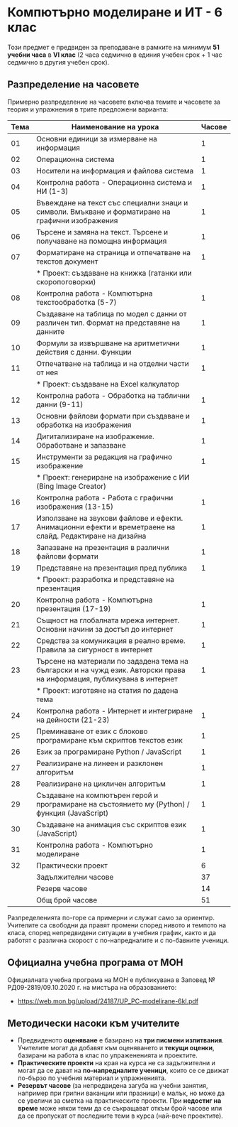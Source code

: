 # Компютърно моделиране и ИТ - 6 клас

Този предмет е предвиден за преподаване в рамките на минимум **51 учебни часа** в **VI клас** (2 часа седмично в единия учебен срок + 1 час седмично в другия учебен срок).

## Разпределение на часовете

Примерно разпределение на часовете включва темите и часовете за теория и упражнения в трите предложени варианта:

| Тема | Наименование на урока                                                                                                   | Часове      |
|------|-------------------------------------------------------------------------------------------------------------------------|-------------|
|  01  | Основни единици за измерване на информация                                                                              |      1      |
|  02  | Операционна система                                                                                                     |      1      |
|  03  | Носители на информация и файлова система                                                                                |      1      |
|  04  | Контролна работа - Операционна система и НИ (1-3)                                                                       |      1      |
|  05  | Въвеждане на текст със специални знаци и символи. Вмъкване и форматиране на графични изображения                        |      1      |
|  06  | Търсене и замяна на текст. Търсене и получаване на помощна информация                                                   |      1      |
|  07  | Форматиране на страница и отпечатване на текстов документ                                                               |      1      |
|      | * Проект: създаване на книжка (гатанки или скоропоговорки)                                                               |             |
|  08  | Контролна работа - Компютърна текстообработка (5-7)                                                                     |      1      |
|  09  | Създаване на таблица по модел с данни от различен тип. Формат на представяне на данните                                 |      1      |
|  10  | Формули за извършване на аритметични действия с данни. Функции                                                          |      1      |
|  11  | Отпечатване на таблица и на отделни части от нея                                                                        |      1      |
|      | * Проект: създаване на Excel калкулатор                                                                                 |             |
|  12  | Контролна работа - Обработка на таблични данни (9-11)                                                                   |      1      |
|  13  | Основни файлови формати при създаване и обработка на изображения                                                        |      1      |
|  14  | Дигитализиране на изображение. Обработване и запазване                                                                  |      1      |
|  15  | Инструменти за редакция на графично изображение                                                                         |      1      |
|      | * Проект: генериране на изображение с ИИ (Bing Image Creator)                                                           |             |
|  16  | Контролна работа - Работа с графични изображения (13-15)                                                                |      1      |
|  17  | Използване на звукови файлове и ефекти. Анимационни ефекти и времетраене на слайд. Редактиране на дизайна               |      1      |
|  18  | Запазване на презентация в различни файлови формати                                                                     |      1      |
|  19  | Представяне на презентация пред публика                                                                                 |      1      |
|      | * Проект: разработка и представяне на презентация                                                                       |             |
|  20  | Контролна работа - Компютърна презентация (17-19)                                                                       |      1      |
|  21  | Същност на глобалната мрежа интернет. Основни начини за достъп до интернет                                              |      1      |
|  22  | Средства за комуникация в реално време. Правила за сигурност в интернет                                                 |      1      |
|  23  | Търсене на материали по зададена тема на български и на чужд език. Авторски права на информация, публикувана в интернет |      1      |
|      | * Проект: изготвяне на статия по дадена тема                                                                            |             |
|  24  | Контролна работа - Интернет и интегриране на дейности (21-23)                                                           |      1      |
|  25  | Преминаване от език с блоково програмиране към скриптов текстов език                                                    |      1      |
|  26  | Език за програмиране Python / JavaScript                                                                                |      1      |
|  27  | Реализиране на линеен и разклонен алгоритъм                                                                             |      1      |
|  28  | Реализиране на цикличен алгоритъм                                                                                       |      1      |
|  29  | Създаване на компютърен герой и програмиране на състоянието му (Python) / функция (JavaScript)                          |      1      |
|  30  | Създаване на анимация със скриптов език (JavaScript)                                                                    |      1      |
|  31  | Контролна работа - Компютърно моделиране                                                                                |      1      |
|  32  | Практически проект                                                                                                      |      6      |
|      | Задължителни часове                                                                                                     |     37      |
|      | Резерв часове                                                                                                           |     14      |
|      | Общ брой часове                                                                                                         |     51      |

Разпределенията по-горе са примерни и служат само за ориентир. Учителите са свободни да правят промени според нивото и темпото на класа, според непредвидени ситуации в учебния график, както и да работят с различна скорост с по-напредналите и с по-бавните ученици.

## Официална учебна програма от МОН

Официалната учебна програма на МОН е публикувана в Заповед № РД09-2819/09.10.2020 г. на мистъра на образованието:
  - https://web.mon.bg/upload/24187/UP_PC-modelirane-6kl.pdf

## Методически насоки към учителите

  - Предвиденото **оценяване** е базирано на **три писмени изпитвания**. Учителите могат да добавят към оценяването и **текущи оценки**, базирани на работа в клас по упражененията и проектите.
  - **Практическите проекти** на края на курса не са задължителни и могат да се дават на **по-напредналите ученици**, които се се движат по-бързо по учебния материал и упражненията.
  - **Резервът часове** (за непредвидена загуба на учебни занятия, например при грипни ваканции или празници) е малък, но може да се увеличи за сметка на практическите проекти. При **недостиг на време** може някои теми да се съкращават откъм брой часове или да се пропускат от последните теми в курса (най-вече проектите).
